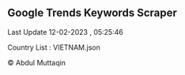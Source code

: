 

## Google Trends Keywords Scraper 
 
Last Update 12-02-2023 , 05:25:46

Country List :
VIETNAM.json



© Abdul Muttaqin 
